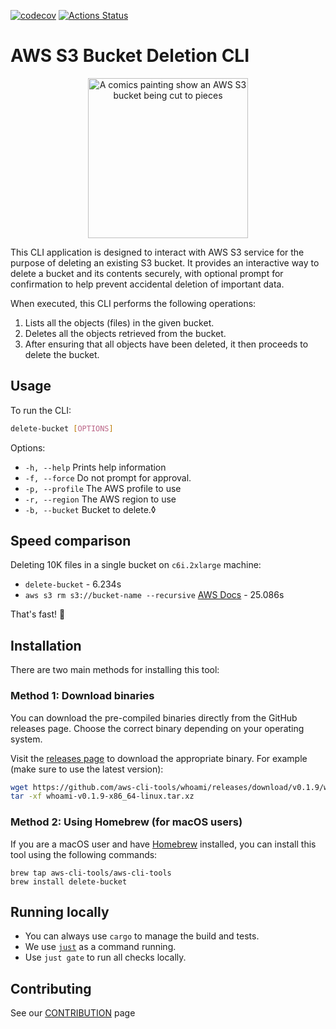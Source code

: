 [![codecov](https://codecov.io/gh/aws-cli-tools/delete-bucket/branch/main/graph/badge.svg?token=NW4955XIZT)](https://codecov.io/gh/aws-cli-tools/delete-bucket)
[![Actions Status](https://github.com/aws-cli-tools/delete-bucket/workflows/Code%20Gating/badge.svg?branch=main)](https://github.com/aws-cli-tools/delete-bucket/workflows/Code%20Gating/badge.svg?branch=main)


# AWS S3 Bucket Deletion CLI

<p align="center">
  <img src="https://github.com/aws-cli-tools/delete-bucket/assets/110536677/1433c22b-e555-4722-adb4-29ea5d2bf7f8" alt="A comics painting show an AWS S3 bucket being cut to pieces" width="256" height="256">
</p>

This CLI application is designed to interact with AWS S3 service for the purpose of deleting an existing S3 bucket. It provides an interactive way to delete a bucket and its contents securely, with optional prompt for confirmation to help prevent accidental deletion of important data.

When executed, this CLI performs the following operations:

1. Lists all the objects (files) in the given bucket.
2. Deletes all the objects retrieved from the bucket.
3. After ensuring that all objects have been deleted, it then proceeds to delete the bucket.

## Usage
To run the CLI:
```bash
delete-bucket [OPTIONS]
```

Options:

* `-h, --help` Prints help information
* `-f, --force` Do not prompt for approval.
* `-p, --profile` The AWS profile to use
* `-r, --region` The AWS region to use
* `-b, --bucket` Bucket to delete.◊

## Speed comparison
Deleting 10K files in a single bucket on `c6i.2xlarge` machine:
* `delete-bucket` - 6.234s
* `aws s3 rm s3://bucket-name --recursive` [AWS Docs](https://docs.aws.amazon.com/AmazonS3/latest/userguide/empty-bucket.html) - 25.086s

That's fast! 💨

## Installation

There are two main methods for installing this tool:

### Method 1: Download binaries

You can download the pre-compiled binaries directly from the GitHub releases page. Choose the correct binary depending on your operating system.

Visit the [releases page](https://github.com/aws-cli-tools/delete-bucket/releases) to download the appropriate binary.
For example (make sure to use the latest version):
```bash
wget https://github.com/aws-cli-tools/whoami/releases/download/v0.1.9/whoami-v0.1.9-x86_64-linux.tar.xz
tar -xf whoami-v0.1.9-x86_64-linux.tar.xz
```

### Method 2: Using Homebrew (for macOS users)

If you are a macOS user and have [Homebrew](https://brew.sh/) installed, you can install this tool using the following commands:

```shell
brew tap aws-cli-tools/aws-cli-tools
brew install delete-bucket
```
## Running locally
* You can always use `cargo` to manage the build and tests.
* We use [`just`](https://github.com/casey/just) as a command running.
* Use `just gate` to run all checks locally.

## Contributing
See our [CONTRIBUTION](CONTRIBUTION.md) page
